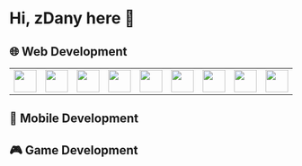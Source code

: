 # Hi, zDany here 👋

## 🌐 Web Development

<table>
  <tr>
    <td>
      <img src="https://cdn.jsdelivr.net/gh/devicons/devicon@latest/icons/html5/html5-original.svg" width="40" height="40" />
    </td>
    <td>
      <img src="https://cdn.jsdelivr.net/gh/devicons/devicon@latest/icons/css3/css3-original.svg" width="40" height="40" />
    </td>
    <td>
      <img src="https://cdn.jsdelivr.net/gh/devicons/devicon@latest/icons/tailwindcss/tailwindcss-original.svg" width="40" height="40" />
    </td>
    <td>
      <img src="https://cdn.jsdelivr.net/gh/devicons/devicon@latest/icons/javascript/javascript-original.svg" width="40" height="40" />
    </td>
    <td>
      <img src="https://cdn.jsdelivr.net/gh/devicons/devicon@latest/icons/typescript/typescript-original.svg" width="40" height="40" />
    </td>
    <td>
      <img src="https://cdn.jsdelivr.net/gh/devicons/devicon@latest/icons/express/express-original.svg" width="40" height="40" />
    </td>
    <td>
      <img src="https://cdn.jsdelivr.net/gh/devicons/devicon@latest/icons/react/react-original.svg" width="40" height="40" />
    </td>
    <td>
      <img src="https://cdn.jsdelivr.net/gh/devicons/devicon@latest/icons/zustand/zustand-original.svg" width="40" height="40" />
    </td>
    <td>
      <img src="https://cdn.jsdelivr.net/gh/devicons/devicon@latest/icons/nextjs/nextjs-original.svg" width="40" height="40" />
    </td>
    <td>
      <img src="https://cdn.jsdelivr.net/gh/devicons/devicon@latest/icons/socketio/socketio-original.svg" width="40" height="40" />
    </td>
  </tr>
</table>

## 📱 Mobile Development

## 🎮 Game Development
